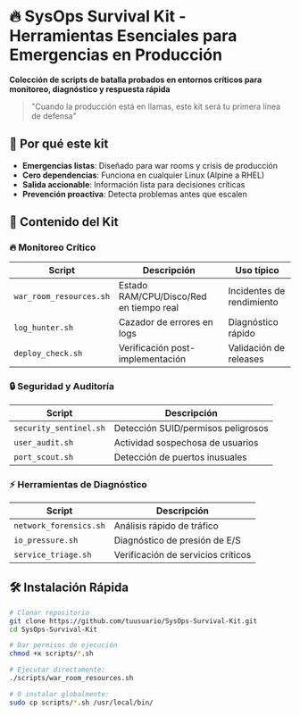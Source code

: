 # 🔥 SysOps Survival Kit - Herramientas Esenciales para Emergencias en Producción

**Colección de scripts de batalla probados en entornos críticos para monitoreo, diagnóstico y respuesta rápida**

> "Cuando la producción está en llamas, este kit será tu primera línea de defensa"

## 🚀 Por qué este kit

- **Emergencias listas**: Diseñado para war rooms y crisis de producción
- **Cero dependencias**: Funciona en cualquier Linux (Alpine a RHEL)
- **Salida accionable**: Información lista para decisiones críticas
- **Prevención proactiva**: Detecta problemas antes que escalen

## 🧰 Contenido del Kit

### 🔥 Monitoreo Crítico
| Script                  | Descripción                              | Uso típico                  |
|-------------------------|------------------------------------------|-----------------------------|
| `war_room_resources.sh` | Estado RAM/CPU/Disco/Red en tiempo real  | Incidentes de rendimiento   |
| `log_hunter.sh`         | Cazador de errores en logs              | Diagnóstico rápido          |
| `deploy_check.sh`       | Verificación post-implementación        | Validación de releases      |

### 🔒 Seguridad y Auditoría
| Script                  | Descripción                              |
|-------------------------|------------------------------------------|
| `security_sentinel.sh`  | Detección SUID/permisos peligrosos       |
| `user_audit.sh`         | Actividad sospechosa de usuarios         |
| `port_scout.sh`         | Detección de puertos inusuales           |

### ⚡ Herramientas de Diagnóstico
| Script                  | Descripción                              |
|-------------------------|------------------------------------------|
| `network_forensics.sh`  | Análisis rápido de tráfico               |
| `io_pressure.sh`        | Diagnóstico de presión de E/S            |
| `service_triage.sh`     | Verificación de servicios críticos       |

## 🛠️ Instalación Rápida

```bash
# Clonar repositorio
git clone https://github.com/tuusuario/SysOps-Survival-Kit.git
cd SysOps-Survival-Kit

# Dar permisos de ejecución
chmod +x scripts/*.sh

# Ejecutar directamente:
./scripts/war_room_resources.sh

# O instalar globalmente:
sudo cp scripts/*.sh /usr/local/bin/
